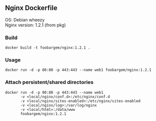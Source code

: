 ## Nginx Dockerfile

OS: Debian wheezy<br />
Nginx version: 1.2.1 (from pkg)

### Build

    docker build -t foobargem/nginx:1.2.1 .

### Usage
    
    docker run -d -p 80:80 -p 443:443 --name web1 foobargem/nginx:1.2.1

### Attach persistent/shared directories

    docker run -d -p 80:80 -p 443:443 --name web1 
           -v <local/nginx/conf.d>:/etc/nginx/conf.d
           -v <local/nginx/sites-enabled>:/etc/nginx/sites-enabled
           -v <local/nginx/log>:/var/log/nginx
           -v <local/html>:/data/www
           foobargem/nginx:1.2.1


